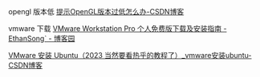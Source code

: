 opengl 版本低
[提示OpenGL版本过低怎么办-CSDN博客](https://blog.csdn.net/jzzhaotong/article/details/131062200)

vmware 下载
[VMware Workstation Pro 个人免费版下载及安装指南 - EthanSong\` - 博客园](https://www.cnblogs.com/EthanS/p/18211302)

[VMware 安装 Ubuntu（2023 当然要看热乎的教程了）\_vmware安装ubuntu-CSDN博客](https://blog.csdn.net/m0_51913750/article/details/131604868)